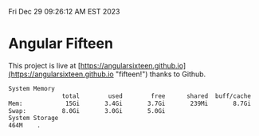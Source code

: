 Fri Dec 29 09:26:12 AM EST 2023

# Angular Fifteen


This project is live at [https://angularsixteen.github.io](https://angularsixteen.github.io "fifteen!") thanks to Github.

```bash
System Memory
               total        used        free      shared  buff/cache   available
Mem:            15Gi       3.4Gi       3.7Gi       239Mi       8.7Gi        11Gi
Swap:          8.0Gi       3.0Gi       5.0Gi
System Storage
464M	.
